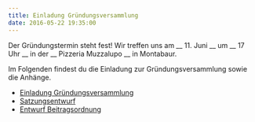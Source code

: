 ```yaml
---
title: Einladung Gründungsversammlung
date: 2016-05-22 19:35:00
---
```


Der Gründungstermin steht fest! Wir treffen uns am __ 11. Juni __ um __ 17 Uhr __  in der __ Pizzeria Muzzalupo __ in Montabaur.

Im Folgenden findest du die Einladung zur Gründungsversammlung sowie die Anhänge.

* [Einladung Gründungsversammlung](/dateien/einladung_gruendungsversammlung.pdf)
* [Satzungsentwurf](/dateien/satzung.pdf)
* [Entwurf Beitragsordnung](/dateien/beitragsordnung.pdf)
